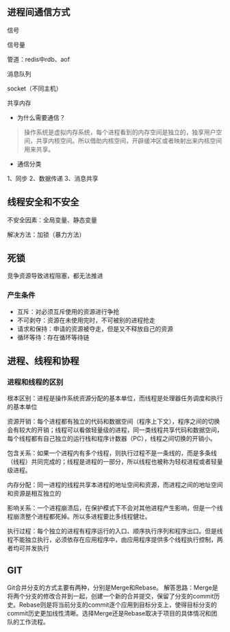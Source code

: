 ## 进程间通信方式

信号

信号量

管道：redis中rdb、aof

消息队列

socket（不同主机）

共享内存

- 为什么需要通信？

> 操作系统是虚拟内存系统，每个进程看到的内存空间是独立的，独享用户空间，共享内核空间。所以借助内核空间，开辟缓冲区或者映射出来内核空间用来共享。

- 通信分类

1、同步 2、数据传递 3、消息共享

## 线程安全和不安全

不安全因素：全局变量、静态变量

解决方法：加锁（暴力方法）

## 死锁

竞争资源导致进程阻塞，都无法推进

### 产生条件

- 互斥：对必须互斥使用的资源进行争抢
- 不可剥夺：资源在未使用完时，不可被别的进程抢走
- 请求和保持：申请的资源被夺走，但是又不释放自己的资源
- 循环等待：存在循环等待链

## 进程、线程和协程

### 进程和线程的区别

根本区别：进程是操作系统资源分配的基本单位，而线程是处理器任务调度和执行的基本单位

资源开销：每个进程都有独立的代码和数据空间（程序上下文），程序之间的切换会有较大的开销；线程可以看做轻量级的进程，同一类线程共享代码和数据空间，每个线程都有自己独立的运行栈和程序计数器（PC），线程之间切换的开销小。

包含关系：如果一个进程内有多个线程，则执行过程不是一条线的，而是多条线（线程）共同完成的；线程是进程的一部分，所以线程也被称为轻权进程或者轻量级进程。

内存分配：同一进程的线程共享本进程的地址空间和资源，而进程之间的地址空间和资源是相互独立的

影响关系：一个进程崩溃后，在保护模式下不会对其他进程产生影响，但是一个线程崩溃整个进程都死掉。所以多进程要比多线程健壮。

执行过程：每个独立的进程有程序运行的入口、顺序执行序列和程序出口。但是线程不能独立执行，必须依存在应用程序中，由应用程序提供多个线程执行控制，两者均可并发执行

## GIT

Git合并分支的方式主要有两种，分别是Merge和Rebase。 解答思路：Merge是将两个分支的修改合并到一起，创建一个新的合并提交，保留了分支的commit历史。Rebase则是将当前分支的commit逐个应用到目标分支上，使得目标分支的commit历史更加线性清晰。选择Merge还是Rebase取决于项目的具体情况和团队的工作流程。 
